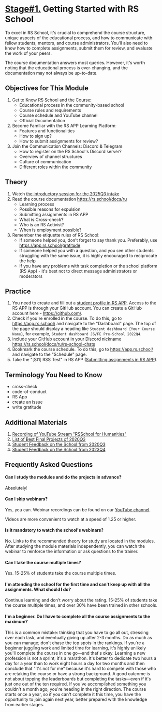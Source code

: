 # [Stage#1.](../../) Getting Started with RS School

To excel in RS School, it's crucial to comprehend the course structure, unique aspects of the educational process, and how to communicate with fellow students, mentors, and course administrators. You'll also need to know how to complete assignments, submit them for review, and evaluate the work of your peers.

The course documentation answers most queries. However, it's worth noting that the educational process is ever-changing, and the documentation may not always be up-to-date.

## Objectives for This Module

1. Get to Know RS School and the Course:
   - Educational process in the community-based school
   - Course rules and requirements
   - Course schedule and YouTube channel
   - Official Documentation
2. Become Familiar with the RS APP Learning Platform:
   - Features and functionalities
   - How to sign up?
   - How to submit assignments for review?
3. Join the Communication Channels: Discord & Telegram
   - How to register on the RS School's Discord server?
   - Overview of channel structures
   - Culture of communication
   - Different roles within the community

## Theory

1. Watch [the introductory session for the 2025Q3 intake](https://www.youtube.com/live/G1aSSeq2XbE)
2. Read the course documentation <https://rs.school/docs/ru>
   - Learning process
   - Possible reasons for expulsion
   - Submitting assignments in RS APP
   - What is Cross-check?
   - Who is an RS Activist?
   - When is employment possible?
3. Remember the etiquette rules of RS School:
   - If someone helped you, don't forget to say thank you. Preferably, use <https://app.rs.school/gratitude>
   - If someone helped you with a question, and you see other students struggling with the same issue, it is highly encouraged to reciprocate the help
   - If you have any problems with task completion or the school platform (RS App) - it's best not to direct message administrators or moderators

## Practice

1. You need to create and fill out a [student profile in RS APP](https://app.rs.school/registry/student). Access to the RS APP is through your GitHub account. You can create a GitHub account here - <https://github.com/>.
2. Check if you're enrolled in the course. To do this, go to <https://app.rs.school/> and navigate to the "Dashboard" page. The top of the page should display a heading like `Student dashboard {Your Course Name}`, for example, `Student dashboard JS/FE Pre-School 2022Q4`.
3. Include your GitHub account in your Discord nickname <https://rs.school/docs/ru/rs-school-chats>
4. Bookmark the course schedule. To do this, go to <https://app.rs.school/> and navigate to the "Schedule" page.
5. Take the "[St1] RSS Test" in RS APP ([Submitting assignments in RS APP](https://rs.school/docs/ru/rs-app-tasks#тесты)).

## Terminology You Need to Know

- cross-check
- code-of-conduct
- RS App
- create an issue
- write gratitude

## Additional Materials

1. [Recording of YouTube Stream "RSSchool for Humanities"](https://www.youtube.com/watch?v=mCnOni_mqdk)
2. [List of Best Final Projects of 2020Q3](https://docs.google.com/spreadsheets/d/1STe2AtPckojasiQI_j6s0cLRWEjvHG0LCSxN3yv5dBA/edit#gid=0)
3. [Student Feedback on the School from 2020Q3](https://docs.google.com/spreadsheets/d/1IACz3tcZTx71Qh9z6ZXu8VimgISJvrO-bJUBLpQ-bVM/edit#gid=0)
4. [Student Feedback on the School from 2023Q4](https://docs.google.com/spreadsheets/d/1Hx1z7kZxkMcuJe0-qiAfTiGnBSBKu-oUwRXQevBrafQ/edit)

## Frequently Asked Questions

#### Can I study the modules and do the projects in advance?

Absolutely!

#### Can I skip webinars?

Yes, you can. Webinar recordings can be found on our [YouTube channel](https://youtube.com/c/rollingscopesschool).

Videos are more convenient to watch at a speed of 1.25 or higher.

#### Is it mandatory to watch the school's webinars?

No. Links to the recommended theory for study are located in the modules. After studying the module materials independently, you can watch the webinar to reinforce the information or ask questions to the trainer.

#### Can I take the course multiple times?

Yes. 15-25% of students take the course multiple times.

#### I'm attending the school for the first time and can't keep up with all the assignments. What should I do?

Continue learning and don't worry about the rating. 15-25% of students take the course multiple times, and over 30% have been trained in other schools.

#### I'm a beginner. Do I have to complete all the course assignments to the maximum?

This is a common mistake: thinking that you have to go all out, stressing over each task, and eventually giving up after 2-3 months. Do as much as you can manage; don't chase the top spots in the rankings. If you're a beginner juggling work and limited time for learning, it's highly unlikely you'll complete the course in one go—and that's okay. Learning a new profession is not a sprint; it's a marathon. It's better to dedicate two hours a day for a year than to work eight hours a day for two months and then conclude that "it's not for me" because it's hard to compete with those who are retaking the course or have a strong background. A good outcome is not about topping the leaderboards but completing the tasks—even if it's just one out of the ten required. If you've accomplished something you couldn't a month ago, you're heading in the right direction. The course starts once a year, so if you can't complete it this time, you have the opportunity to join again next year, better prepared with the knowledge from earlier stages.
